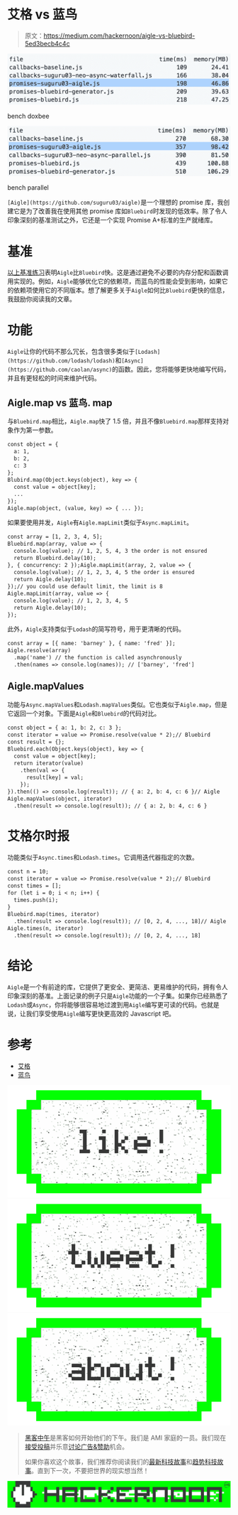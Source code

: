 # 艾格 vs 蓝鸟

> 原文：<https://medium.com/hackernoon/aigle-vs-bluebird-5ed3becb4c4c>

![](img/1c718cbb4deaa404c949c7d769725fdb.png)

bench doxbee

![](img/0923922ace9d9d766a28f89a69e6a9d7.png)

bench parallel

`[Aigle](https://github.com/suguru03/aigle)`是一个理想的 promise 库，我创建它是为了改善我在使用其他 promise 库如`Bluebird`时发现的低效率。除了令人印象深刻的基准测试之外，它还是一个实现 Promise A+标准的生产就绪库。

# 基准

[以上基准练习](https://github.com/suguru03/bluebird/tree/aigle/benchmark)表明`Aigle`比`Bluebird`快。这是通过避免不必要的内存分配和函数调用实现的。例如，`Aigle`能够优化它的依赖项，而蓝鸟的性能会受到影响，如果它的依赖项使用它的不同版本。想了解更多关于`Aigle`如何比`Bluebird`更快的信息，我鼓励你阅读我的文章。

# 功能

`Aigle`让你的代码不那么冗长，包含很多类似于`[Lodash](https://github.com/lodash/lodash)`和`[Async](https://github.com/caolan/async)`的函数。因此，您将能够更快地编写代码，并且有更轻松的时间来维护代码。

## Aigle.map vs 蓝鸟. map

与`Bluebird.map`相比，`Aigle.map`快了 1.5 倍，并且不像`Bluebird.map`那样支持对象作为第一参数。

```
const object = {
  a: 1,
  b: 2,
  c: 3
};
Blubird.map(Object.keys(object), key => {
  const value = object[key];
  ...
});
Aigle.map(object, (value, key) => { ... });
```

如果要使用并发，`Aigle`有`Aigle.mapLimit`类似于`Async.mapLimit`。

```
const array = [1, 2, 3, 4, 5];
Bluebird.map(array, value => {
  console.log(value); // 1, 2, 5, 4, 3 the order is not ensured
  return Bluebird.delay(10);
}, { concurrency: 2 });Aigle.mapLimit(array, 2, value => {
  console.log(value); // 1, 2, 3, 4, 5 the order is ensured
  return Aigle.delay(10);
});// you could use default limit, the limit is 8
Aigle.mapLimit(array, value => {
  console.log(value); // 1, 2, 3, 4, 5
  return Aigle.delay(10);
});
```

此外，`Aigle`支持类似于`Lodash`的简写符号，用于更清晰的代码。

```
const array = [{ name: 'barney' }, { name: 'fred' }];
Aigle.resolve(array)
  .map('name') // the function is called asynchronously
  .then(names => console.log(names)); // ['barney', 'fred']
```

## Aigle.mapValues

功能与`Async.mapValues`和`Lodash.mapValues`类似。它也类似于`Aigle.map`，但是它返回一个对象。下面是`Aigle`和`Bluebird`的代码对比。

```
const object = { a: 1, b: 2, c: 3 };
const iterator = value => Promise.resolve(value * 2);// Bluebird
const result = {};
Bluebird.each(Object.keys(object), key => {
  const value = object[key];
  return iterator(value)
    .then(val => {
      result[key] = val;
    });
}).then(() => console.log(result)); // { a: 2, b: 4, c: 6 }// Aigle
Aigle.mapValues(object, iterator)
  .then(result => console.log(result)); // { a: 2, b: 4, c: 6 }
```

# 艾格尔时报

功能类似于`Async.times`和`Lodash.times`。它调用迭代器指定的次数。

```
const n = 10;
const iterator = value => Promise.resolve(value * 2);// Bluebird
const times = [];
for (let i = 0; i < n; i++) {
  times.push(i);
}
Bluebird.map(times, iterator)
  .then(result => console.log(result)); // [0, 2, 4, ..., 18]// Aigle
Aigle.times(n, iterator)
  .then(result => console.log(result)); // [0, 2, 4, ..., 18]
```

# 结论

`Aigle`是一个有前途的库，它提供了更安全、更简洁、更易维护的代码，拥有令人印象深刻的基准。上面记录的例子只是`Aigle`功能的一个子集。如果你已经熟悉了`Lodash`或`Async`，你将能够很容易地过渡到用`Aigle`编写更可读的代码。也就是说，让我们享受使用`Aigle`编写更快更高效的 Javascript 吧。

# 参考

*   [艾格](https://github.com/suguru03/aigle)
*   [蓝鸟](https://github.com/petkaantonov/bluebird)

[![](img/50ef4044ecd4e250b5d50f368b775d38.png)](http://bit.ly/HackernoonFB)[![](img/979d9a46439d5aebbdcdca574e21dc81.png)](https://goo.gl/k7XYbx)[![](img/2930ba6bd2c12218fdbbf7e02c8746ff.png)](https://goo.gl/4ofytp)

> [黑客中午](http://bit.ly/Hackernoon)是黑客如何开始他们的下午。我们是 AMI 家庭的一员。我们现在[接受投稿](http://bit.ly/hackernoonsubmission)并乐意[讨论广告&赞助](mailto:partners@amipublications.com)机会。
> 
> 如果你喜欢这个故事，我们推荐你阅读我们的[最新科技故事](http://bit.ly/hackernoonlatestt)和[趋势科技故事](https://hackernoon.com/trending)。直到下一次，不要把世界的现实想当然！

![](img/be0ca55ba73a573dce11effb2ee80d56.png)